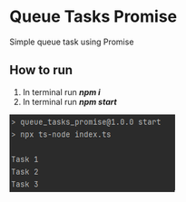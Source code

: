 # Queue Tasks Promise
 Simple queue task using Promise

## How to run
1. In terminal run _**npm i**_
2. In terminal run _**npm start**_

![img.png](img.png)
